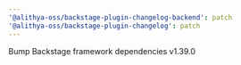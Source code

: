 ```yaml
---
'@alithya-oss/backstage-plugin-changelog-backend': patch
'@alithya-oss/backstage-plugin-changelog': patch
---
```


Bump Backstage framework dependencies v1.39.0
